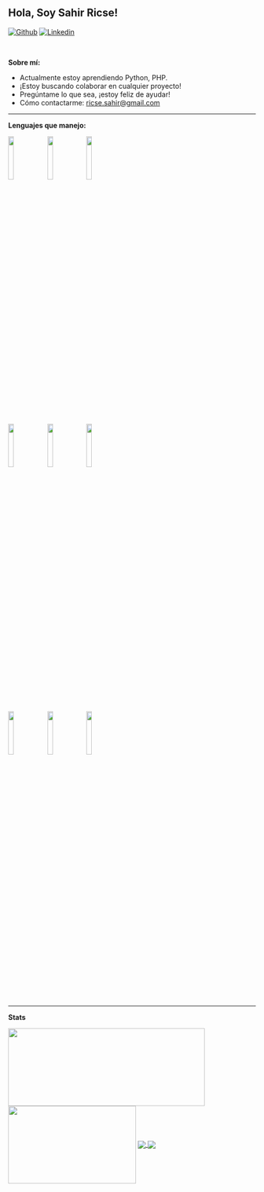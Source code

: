 <!-- Your title -->
## Hola, Soy Sahir Ricse!

<!-- Your badges
You can use the website to generate badges: https://shields.io/
-->

[![Github](https://img.shields.io/badge/-Github-000?style=flat&logo=Github&logoColor=white)](https://github.com/Kanzaki05)
[![Linkedin](https://img.shields.io/badge/-LinkedIn-blue?style=flat&logo=Linkedin&logoColor=white)](www.linkedin.com/in/sahir-ricse-chong-00b7b6292)

&nbsp;

<!-- Talking about you -->
**Sobre mí:**

- Actualmente estoy aprendiendo Python, PHP.
- ¡Estoy buscando colaborar en cualquier proyecto!
- Pregúntame lo que sea, ¡estoy feliz de ayudar!
- Cómo contactarme: ricse.sahir@gmail.com

---

**Lenguajes que manejo:**

<p>
  <code><img width="15%" src="https://www.vectorlogo.zone/logos/isocpp/isocpp-ar21~bgwhite.svg"></code>
  <code><img width="15%" src="https://www.vectorlogo.zone/logos/python/python-ar21~bgwhite.svg"></code>
  <code><img width="15%" src="https://www.vectorlogo.zone/logos/java/java-ar21~bgwhite.svg"></code>
  <br />
  <code><img width="15%" src="https://www.vectorlogo.zone/logos/getbootstrap/getbootstrap-ar21.svg"></code>
  <code><img width="15%" src="https://www.vectorlogo.zone/logos/nodejs/nodejs-ar21.svg"></code>
  <code><img width="15%" src="https://payload-cms.code-b.dev/media/dotnet-ar21%20(1)%201.png"></code>
  <br />
  <code><img width="15%" src="https://www.vectorlogo.zone/logos/mysql/mysql-ar21.svg"></code>
  <code><img width="15%" src="https://www.vectorlogo.zone/logos/postgresql/postgresql-ar21.svg"></code>
  <code><img width="15%" src="https://www.aditum-soft.ru/upload/medialibrary/bbd/bbd7776d04e5b8f91928a4277193b930.png"></code>
</p>

---
**Stats**

<div>
  <span><img align="center" width="400px" height="158px" src="https://github-readme-stats.vercel.app/api?username=Kanzaki05&theme=highcontrast&show_icons=true" /></span>
  <span><img align="center" width="260px" height="158px" src="https://github-readme-stats.vercel.app/api/top-langs/?username=Kanzaki05&theme=highcontrast&layout=compact&langs_count=10" /></span>

  <a href="https://github.com/Kanzaki05/Market-Fumo">
    <img align="center" src="https://github-readme-stats.vercel.app/api/pin/?username=Kanzaki05&theme=highcontrast&repo=Market-Fumo" />
  </a>
  <a href="https://github.com/Kanzaki05/New-FumoMarket">
    <img align="center" src="https://github-readme-stats.vercel.app/api/pin/?username=Kanzaki05&theme=highcontrast&repo=New-FumoMarket" />
  </a>
</div>
